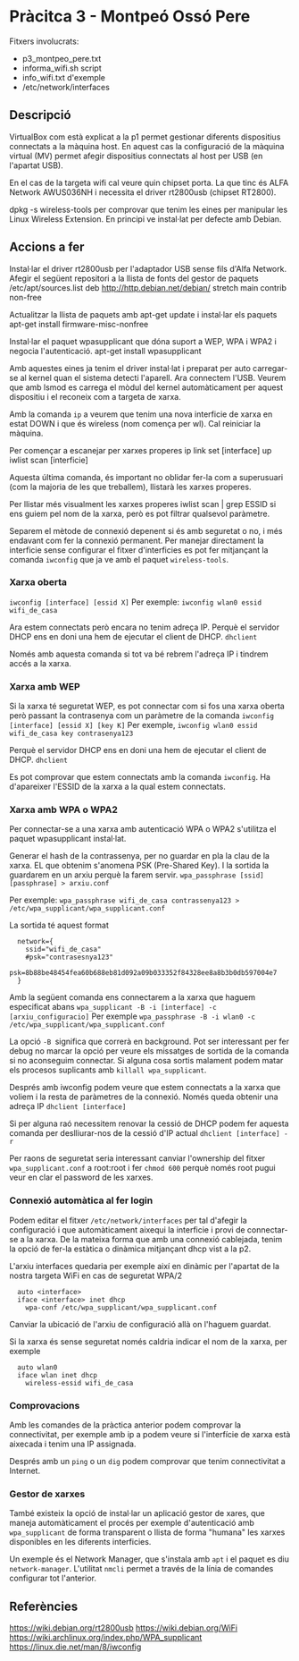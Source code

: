 # Pràcitca 3 - Montpeó Ossó Pere

Fitxers involucrats:

- p3_montpeo_pere.txt
- informa_wifi.sh script
- info_wifi.txt d'exemple
- /etc/network/interfaces

## Descripció
VirtualBox com està explicat a la p1 permet gestionar diferents dispositius connectats a la màquina host. En aquest cas la configuració de la màquina virtual (MV) permet afegir dispositius connectats al host per USB (en l'apartat USB).

En el cas de la targeta wifi cal veure quin chipset porta. La que tinc és ALFA Network AWUS036NH i necessita el driver rt2800usb (chipset RT2800).

dpkg -s wireless-tools per comprovar que tenim les eines per manipular les Linux Wireless Extension. En principi ve instal·lat per defecte amb Debian.

## Accions a fer
Instal·lar el driver rt2800usb per l'adaptador USB sense fils d'Alfa Network. Afegir el següent repositori a la llista de fonts del gestor de paquets /etc/apt/sources.list
  deb http://http.debian.net/debian/ stretch main contrib non-free

Actualitzar la llista de paquets amb apt-get update i instal·lar els paquets
   apt-get install firmware-misc-nonfree

Instal·lar el paquet wpasupplicant que dóna suport a WEP, WPA i WPA2 i negocia l'autenticació.
  apt-get install wpasupplicant

Amb aquestes eines ja tenim el driver instal·lat i preparat per auto carregar-se al kernel quan el sistema detecti l'aparell. Ara connectem l'USB. Veurem que amb lsmod es carrega el mòdul del kernel automàticament per aquest dispositiu i el reconeix com a targeta de xarxa.

Amb la comanda `ip` a veurem que tenim una nova interficie de xarxa en estat DOWN i que és wireless (nom comença per wl). Cal reiniciar la màquina.

Per començar a escanejar per xarxes properes
  ip link set [interface] up
  iwlist scan [interficie]

Aquesta última comanda, és important no oblidar fer-la com a superusuari (com la majoria de les que treballem), llistarà les xarxes properes.

Per llistar més visualment les xarxes properes
  iwlist scan | grep ESSID
si ens guiem pel nom de la xarxa, però es pot filtrar qualsevol paràmetre.

Separem el mètode de connexió depenent si és amb seguretat o no, i més endavant com fer la connexió permanent. Per manejar directament la interficie sense configurar el fitxer d'interficies es pot fer mitjançant la comanda `iwconfig` que ja ve amb el paquet `wireless-tools`.

### Xarxa oberta

  `iwconfig [interface] [essid X]`
Per exemple:
  `iwconfig wlan0 essid wifi_de_casa`

Ara estem connectats però encara no tenim adreça IP. Perquè el servidor DHCP ens en doni una hem de ejecutar el client de DHCP.
  `dhclient`

Només amb aquesta comanda si tot va bé rebrem l'adreça IP i tindrem accés a la xarxa.

### Xarxa amb WEP

Si la xarxa té seguretat WEP, es pot connectar com si fos una xarxa oberta però passant la contrasenya com un paràmetre de la comanda
  `iwconfig [interface] [essid X] [key K]`
Per exemple,
  `iwconfig wlan0 essid wifi_de_casa key contrasenya123`

Perquè el servidor DHCP ens en doni una hem de ejecutar el client de DHCP.
  `dhclient`

Es pot comprovar que estem connectats amb la comanda `iwconfig`. Ha d'apareixer l'ESSID de la xarxa a la qual estem connectats.

### Xarxa amb WPA o WPA2

Per connectar-se a una xarxa amb autenticació WPA o WPA2 s'utilitza el paquet wpasupplicant instal·lat.

Generar el hash de la contrassenya, per no guardar en pla la clau de la xarxa. EL que obtenim s'anomena PSK (Pre-Shared Key). I la sortida la guardarem en un arxiu perquè la farem servir.
  `wpa_passphrase [ssid] [passphrase] > arxiu.conf`

Per exemple:
  `wpa_passphrase wifi_de_casa contrassenya123 > /etc/wpa_supplicant/wpa_supplicant.conf`

La sortida té aquest format

```;
  network={
    ssid="wifi_de_casa"
    #psk="contrasesnya123"
    psk=8b88be48454fea60b688eb81d092a09b033352f84328ee8a8b3b0db597004e7
  }
```

Amb la següent comanda ens connectarem a la xarxa que haguem especificat abans
  `wpa_supplicant -B -i [interface] -c [arxiu_configuracio]`
Per exemple
  `wpa_passphrase -B -i wlan0 -c /etc/wpa_supplicant/wpa_supplicant.conf`

La opció `-B `significa que correrà en background. Pot ser interessant per fer debug no marcar la opció per veure els missatges de sortida de la comanda si no aconseguim connectar. Si alguna cosa sortis malament podem matar els procesos suplicants amb `killall wpa_supplicant`.

Després amb iwconfig podem veure que estem connectats a la xarxa que voliem i la resta de paràmetres de la connexió. Només queda obtenir una adreça IP
  `dhclient [interface]`

Si per alguna raó necessitem renovar la cessió de DHCP podem fer aquesta comanda per deslliurar-nos de la cessió d'IP actual
  `dhclient [interface] -r`

Per raons de seguretat seria interessant canviar l'ownership del fitxer `wpa_supplicant.conf` a root:root i fer `chmod 600` perquè només root pugui veur en clar el password de les xarxes.

### Connexió automàtica al fer login

Podem editar el fitxer `/etc/network/interfaces` per tal d'afegir la configuració i que automàticament aixequi la interficie i provi de connectar-se a la xarxa. De la mateixa forma que amb una connexió cablejada, tenim la opció de fer-la estàtica o dinàmica mitjançant dhcp vist a la p2.

L'arxiu interfaces quedaria per exemple així en dinàmic per l'apartat de la nostra targeta WiFi en cas de seguretat WPA/2

```;
  auto <interface>
  iface <interface> inet dhcp
    wpa-conf /etc/wpa_supplicant/wpa_supplicant.conf
```

Canviar la ubicació de l'arxiu de configuració allà on l'haguem guardat.

Si la xarxa és sense seguretat només caldria indicar el nom de la xarxa, per exemple

```;
  auto wlan0
  iface wlan inet dhcp
    wireless-essid wifi_de_casa
```

### Comprovacions

Amb les comandes de la pràctica anterior podem comprovar la connectivitat, per exemple amb ip a podem veure si l'interfície de xarxa està aixecada i tenim una IP assignada.

Després amb un `ping` o un `dig` podem comprovar que tenim connectivitat a Internet.

### Gestor de xarxes

També existeix la opció de instal·lar un aplicació gestor de xares, que maneja automàticament el procés per exemple d'autenticació amb `wpa_supplicant` de forma transparent o llista de forma "humana" les xarxes disponibles en les diferents interficies.

Un exemple és el Network Manager, que s'instala amb `apt` i el paquet es diu `network-manager`. L'utilitat `nmcli` permet a través de la línia de comandes configurar tot l'anterior.

## Referències
https://wiki.debian.org/rt2800usb
https://wiki.debian.org/WiFi
https://wiki.archlinux.org/index.php/WPA_supplicant
https://linux.die.net/man/8/iwconfig
